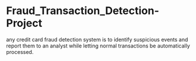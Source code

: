 # Fraud_Transaction_Detection-Project
any credit card fraud detection system is to identify suspicious events and report them to an analyst while letting normal transactions be automatically processed.
